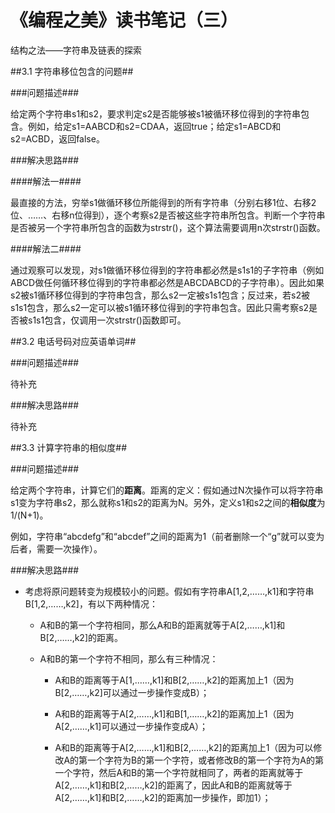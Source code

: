 # 《编程之美》读书笔记（三） #

结构之法——字符串及链表的探索

##3.1 字符串移位包含的问题##

###问题描述###

给定两个字符串s1和s2，要求判定s2是否能够被s1被循环移位得到的字符串包含。例如，给定s1=AABCD和s2=CDAA，返回true；给定s1=ABCD和s2=ACBD，返回false。

###解决思路###

####解法一####

最直接的方法，穷举s1做循环移位所能得到的所有字符串（分别右移1位、右移2位、……、右移n位得到），逐个考察s2是否被这些字符串所包含。判断一个字符串是否被另一个字符串所包含的函数为strstr()，这个算法需要调用n次strstr()函数。

####解法二####

通过观察可以发现，对s1做循环移位得到的字符串都必然是s1s1的子字符串（例如ABCD做任何循环移位得到的字符串都必然是ABCDABCD的子字符串）。因此如果s2被s1循环移位得到的字符串包含，那么s2一定被s1s1包含；反过来，若s2被s1s1包含，那么s2一定可以被s1循环移位得到的字符串包含。因此只需考察s2是否被s1s1包含，仅调用一次strstr()函数即可。


##3.2 电话号码对应英语单词##

###问题描述###

待补充

###解决思路###

待补充


##3.3 计算字符串的相似度##

###问题描述###

给定两个字符串，计算它们的**距离**。距离的定义：假如通过N次操作可以将字符串s1变为字符串s2，那么就称s1和s2的距离为N。另外，定义s1和s2之间的**相似度**为1/(N+1)。

例如，字符串“abcdefg”和“abcdef”之间的距离为1（前者删除一个“g”就可以变为后者，需要一次操作）。

###解决思路###

- 考虑将原问题转变为规模较小的问题。假如有字符串A[1,2,……,k1]和字符串B[1,2,……,k2]，有以下两种情况：
	
	+ A和B的第一个字符相同，那么A和B的距离就等于A[2,……,k1]和B[2,……,k2]的距离。
	
	+ A和B的第一个字符不相同，那么有三种情况：

		- A和B的距离等于A[1,……,k1]和B[2,……,k2]的距离加上1（因为B[2,……,k2]可以通过一步操作变成B）；
		
		- A和B的距离等于A[2,……,k1]和B[1,……,k2]的距离加上1（因为A[2,……,k1]可以通过一步操作变成A）；
		
		- A和B的距离等于A[2,……,k1]和B[2,……,k2]的距离加上1（因为可以修改A的第一个字符为B的第一个字符，或者修改B的第一个字符为A的第一个字符，然后A和B的第一个字符就相同了，两者的距离就等于A[2,……,k1]和B[2,……,k2]的距离了，因此A和B的距离就等于A[2,……,k1]和B[2,……,k2]的距离加一步操作，即加1）；